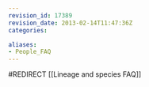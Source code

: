 ```yaml
---
revision_id: 17389
revision_date: 2013-02-14T11:47:36Z
categories:

aliases:
- People_FAQ
---
```


#REDIRECT [[Lineage and species FAQ]]